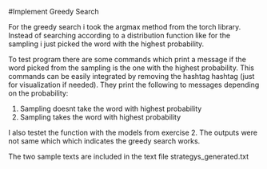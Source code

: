 #Implement Greedy Search

For the greedy search i took the argmax method from the torch library. 
Instead of searching according to a distribution function like for the sampling i just picked the 
word with the highest probability. 

To test program there are some commands which print a message if the word picked from the sampling is the one
with the highest probability. This commands can be easily integrated by removing the hashtag hashtag (just for visualization if needed). 
They print the following to messages depending on the probability:
1. Sampling doesnt take the word with highest probability
2. Sampling takes the word with highest probability


I also testet the function with the models from exercise 2. The outputs were not same which which indicates the greedy search works. 


The two sample texts are  included in the text file strategys_generated.txt
